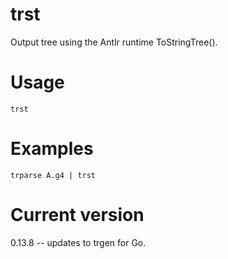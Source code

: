 # trst

Output tree using the Antlr runtime ToStringTree().

# Usage

    trst

# Examples

    trparse A.g4 | trst

# Current version

0.13.8 -- updates to trgen for Go.
